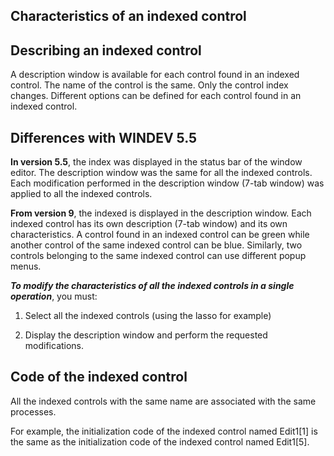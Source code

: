 
## Characteristics of an indexed control
			



<a name="NOTE1"></a>
<a name="NOTE1_1"></a>


## Describing an indexed control
<a name="describing_indexed_control_ELTTEXTE000093"></a>
A description window is available for each control found in an indexed control. The name of the control is the same. Only the control index changes. Different options can be defined for each control found in an indexed control.

<a name="NOTE2"></a>
<a name="NOTE2_1"></a>


## Differences with WINDEV 5.5
<a name="differences_with_windev_55_ELTTEXTE000117"></a>
**In version 5.5**, the index was displayed in the status bar of the window editor. The description window was the same for all the indexed controls. Each modification performed in the description window (7-tab window) was applied to all the indexed controls.

**From version 9**, the indexed is displayed in the description window. Each indexed control has its own description (7-tab window) and its own characteristics. A control found in an indexed control can be green while another control of the same indexed control can be blue. Similarly, two controls belonging to the same indexed control can use different popup menus.

***To modify the characteristics of all the indexed controls in a single operation***, you must:

1. Select all the indexed controls (using the lasso for example)

2. Display the description window and perform the requested modifications.




<a name="NOTE3"></a>
<a name="NOTE3_1"></a>


## Code of the indexed control
<a name="code_the_indexed_control_ELTTEXTE000141"></a>
All the indexed controls with the same name are associated with the same processes.

For example, the initialization code of the indexed control named Edit1[1] is the same as the initialization code of the indexed control named Edit1[5].


